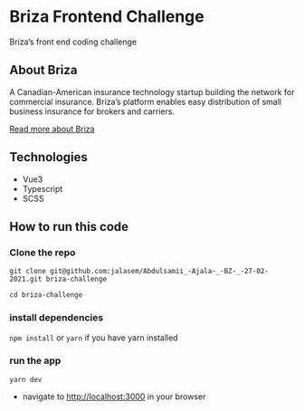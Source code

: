 # Briza Frontend Challenge

Briza’s front end coding challenge

## About Briza

A Canadian-American insurance technology startup building the network for commercial insurance. Briza’s platform enables easy distribution of small business insurance for brokers and carriers.

[Read more about Briza](https://briza.com/about)

## Technologies

- Vue3
- Typescript
- SCSS

## How to run this code

### Clone the repo

`git clone git@github.com:jalasem/Abdulsamii_-Ajala-_-BZ-_-27-02-2021.git briza-challenge`

`cd briza-challenge`

### install dependencies

`npm install` or `yarn` if you have yarn installed

### run the app

`yarn dev`

- navigate to [http://localhost:3000](http://localhost:3000) in your browser
